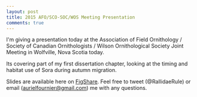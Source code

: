 ```yaml
---
layout: post
title: 2015 AFO/SCO-SOC/WOS Meeting Presentation
comments: true
---
```


I'm giving a presentation today at the Association of Field Ornithology / Society of Canadian Ornithologists / Wilson Ornithological Society Joint Meeting in Wolfville, Nova Scotia today. 

Its covering part of my first dissertation chapter, looking at the timing and habitat use of Sora during autumn migration. 

Slides are available here on [FigShare](http://figshare.com/articles/Migratory_Timing_and_Habitat_Use_of_Fall_Migrating_Rails/1456240). Feel free to tweet (@RallidaeRule) or email (aurielfournier@gmail.com) me with any questions. 
